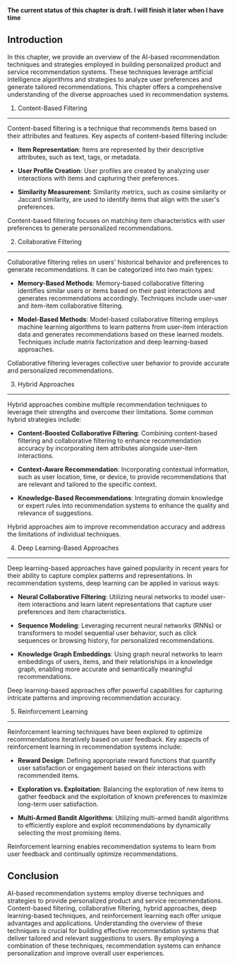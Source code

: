 **The current status of this chapter is draft. I will finish it later when I have time**

Introduction
------------

In this chapter, we provide an overview of the AI-based recommendation techniques and strategies employed in building personalized product and service recommendation systems. These techniques leverage artificial intelligence algorithms and strategies to analyze user preferences and generate tailored recommendations. This chapter offers a comprehensive understanding of the diverse approaches used in recommendation systems.

1. Content-Based Filtering
--------------------------

Content-based filtering is a technique that recommends items based on their attributes and features. Key aspects of content-based filtering include:

* **Item Representation**: Items are represented by their descriptive attributes, such as text, tags, or metadata.

* **User Profile Creation**: User profiles are created by analyzing user interactions with items and capturing their preferences.

* **Similarity Measurement**: Similarity metrics, such as cosine similarity or Jaccard similarity, are used to identify items that align with the user's preferences.

Content-based filtering focuses on matching item characteristics with user preferences to generate personalized recommendations.

2. Collaborative Filtering
--------------------------

Collaborative filtering relies on users' historical behavior and preferences to generate recommendations. It can be categorized into two main types:

* **Memory-Based Methods**: Memory-based collaborative filtering identifies similar users or items based on their past interactions and generates recommendations accordingly. Techniques include user-user and item-item collaborative filtering.

* **Model-Based Methods**: Model-based collaborative filtering employs machine learning algorithms to learn patterns from user-item interaction data and generates recommendations based on these learned models. Techniques include matrix factorization and deep learning-based approaches.

Collaborative filtering leverages collective user behavior to provide accurate and personalized recommendations.

3. Hybrid Approaches
--------------------

Hybrid approaches combine multiple recommendation techniques to leverage their strengths and overcome their limitations. Some common hybrid strategies include:

* **Content-Boosted Collaborative Filtering**: Combining content-based filtering and collaborative filtering to enhance recommendation accuracy by incorporating item attributes alongside user-item interactions.

* **Context-Aware Recommendation**: Incorporating contextual information, such as user location, time, or device, to provide recommendations that are relevant and tailored to the specific context.

* **Knowledge-Based Recommendations**: Integrating domain knowledge or expert rules into recommendation systems to enhance the quality and relevance of suggestions.

Hybrid approaches aim to improve recommendation accuracy and address the limitations of individual techniques.

4. Deep Learning-Based Approaches
---------------------------------

Deep learning-based approaches have gained popularity in recent years for their ability to capture complex patterns and representations. In recommendation systems, deep learning can be applied in various ways:

* **Neural Collaborative Filtering**: Utilizing neural networks to model user-item interactions and learn latent representations that capture user preferences and item characteristics.

* **Sequence Modeling**: Leveraging recurrent neural networks (RNNs) or transformers to model sequential user behavior, such as click sequences or browsing history, for personalized recommendations.

* **Knowledge Graph Embeddings**: Using graph neural networks to learn embeddings of users, items, and their relationships in a knowledge graph, enabling more accurate and semantically meaningful recommendations.

Deep learning-based approaches offer powerful capabilities for capturing intricate patterns and improving recommendation accuracy.

5. Reinforcement Learning
-------------------------

Reinforcement learning techniques have been explored to optimize recommendations iteratively based on user feedback. Key aspects of reinforcement learning in recommendation systems include:

* **Reward Design**: Defining appropriate reward functions that quantify user satisfaction or engagement based on their interactions with recommended items.

* **Exploration vs. Exploitation**: Balancing the exploration of new items to gather feedback and the exploitation of known preferences to maximize long-term user satisfaction.

* **Multi-Armed Bandit Algorithms**: Utilizing multi-armed bandit algorithms to efficiently explore and exploit recommendations by dynamically selecting the most promising items.

Reinforcement learning enables recommendation systems to learn from user feedback and continually optimize recommendations.

Conclusion
----------

AI-based recommendation systems employ diverse techniques and strategies to provide personalized product and service recommendations. Content-based filtering, collaborative filtering, hybrid approaches, deep learning-based techniques, and reinforcement learning each offer unique advantages and applications. Understanding the overview of these techniques is crucial for building effective recommendation systems that deliver tailored and relevant suggestions to users. By employing a combination of these techniques, recommendation systems can enhance personalization and improve overall user experiences.
